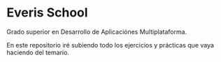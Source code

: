 # Everis School

Grado superior en Desarrollo de Aplicaciónes Multiplataforma.

En este repositorio iré subiendo todo los ejercicios y prácticas que
vaya haciendo del temario.
